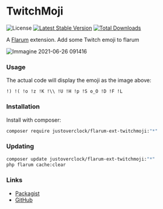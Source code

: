# TwitchMoji

![License](https://img.shields.io/badge/license-MIT-blue.svg) [![Latest Stable Version](https://poser.pugx.org/justoverclock/flarum-ext-twitchmoji/v)](https://packagist.org/packages/justoverclock/flarum-ext-twitchmoji) [![Total Downloads](https://poser.pugx.org/justoverclock/flarum-ext-twitchmoji/downloads)](https://packagist.org/packages/justoverclock/flarum-ext-twitchmoji)

A [Flarum](https://flarum.it) extension. Add some Twitch emoji to flarum

![Immagine 2021-06-26 091416](https://user-images.githubusercontent.com/79002016/123505473-91b92800-d65f-11eb-9975-7b1bd14b3509.png)

### Usage
The actual code will display the emoji as the image above:

``` !) !( !o !z !K !\\ !U !H !p !S o_O !D !F !L ```

### Installation

Install with composer:

```sh
composer require justoverclock/flarum-ext-twitchmoji:"*"
```

### Updating

```sh
composer update justoverclock/flarum-ext-twitchmoji:"*"
php flarum cache:clear
```

### Links

- [Packagist](https://packagist.org/packages/justoverclock/flarum-ext-twitchmoji)
- [GitHub](https://github.com/justoverclockl/flarum-ext-twitchmoji)

